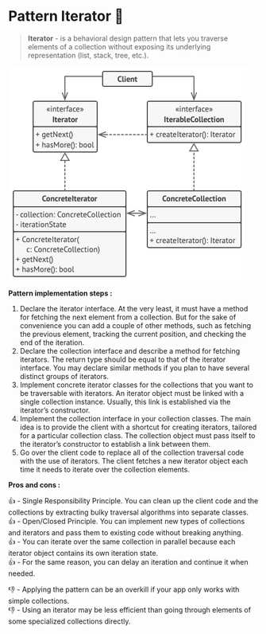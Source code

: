 # Pattern Iterator 💫

> **Iterator** - is a behavioral design pattern that lets you traverse elements of a collection without exposing its 
> underlying representation (list, stack, tree, etc.).

![iterator structure](../../assets/iterator-structure.png)

**Pattern implementation steps :**

1. Declare the iterator interface. At the very least, it must have a method for fetching the next element from a 
   collection. But for the sake of convenience you can add a couple of other methods, such as fetching the previous 
   element, tracking the current position, and checking the end of the iteration.
2. Declare the collection interface and describe a method for fetching iterators. The return type should be equal to 
   that of the iterator interface. You may declare similar methods if you plan to have several distinct groups of 
   iterators.
3. Implement concrete iterator classes for the collections that you want to be traversable with iterators. An iterator 
   object must be linked with a single collection instance. Usually, this link is established via the iterator’s 
   constructor.
4. Implement the collection interface in your collection classes. The main idea is to provide the client with a 
   shortcut for creating iterators, tailored for a particular collection class. The collection object must pass itself 
   to the iterator’s constructor to establish a link between them.
5. Go over the client code to replace all of the collection traversal code with the use of iterators. The client 
   fetches a new iterator object each time it needs to iterate over the collection elements.

**Pros and cons :**

👍 - Single Responsibility Principle. You can clean up the client code and the collections by extracting bulky 
     traversal algorithms into separate classes.\
👍 - Open/Closed Principle. You can implement new types of collections and iterators and pass them to existing code 
     without breaking anything.\
👍 - You can iterate over the same collection in parallel because each iterator object contains its own iteration 
     state.\
👍 - For the same reason, you can delay an iteration and continue it when needed.

👎 - Applying the pattern can be an overkill if your app only works with simple collections.\
👎 -  Using an iterator may be less efficient than going through elements of some specialized collections directly.